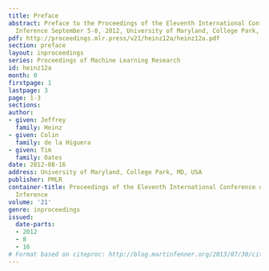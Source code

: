 ```yaml
---
title: Preface
abstract: Preface to the Proceedings of the Eleventh International Conference on Grammatical
  Inference September 5-8, 2012, University of Maryland, College Park, United States.
pdf: http://proceedings.mlr.press/v21/heinz12a/heinz12a.pdf
section: preface
layout: inproceedings
series: Proceedings of Machine Learning Research
id: heinz12a
month: 0
firstpage: 1
lastpage: 3
page: 1-3
sections: 
author:
- given: Jeffrey
  family: Heinz
- given: Colin
  family: de la Higuera
- given: Tim
  family: Oates
date: 2012-08-16
address: University of Maryland, College Park, MD, USA
publisher: PMLR
container-title: Proceedings of the Eleventh International Conference on Grammatical
  Inference
volume: '21'
genre: inproceedings
issued:
  date-parts:
  - 2012
  - 8
  - 16
# Format based on citeproc: http://blog.martinfenner.org/2013/07/30/citeproc-yaml-for-bibliographies/
---
```

